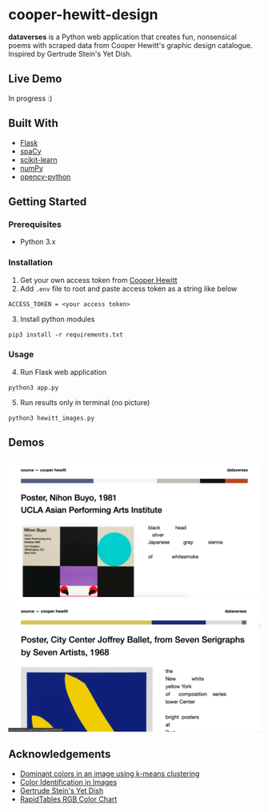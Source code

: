 # cooper-hewitt-design
**dataverses** is a Python web application that creates fun, nonsensical poems with scraped data from Cooper Hewitt's graphic design catalogue.
Inspired by Gertrude Stein's Yet Dish.

## Live Demo
In progress :)

## Built With
* [Flask](https://flask-doc.readthedocs.io/en/latest/)
* [spaCy](https://spacy.io/)
* [scikit-learn](https://scikit-learn.org/stable/)
* [numPy](https://numpy.org/)
* [opencv-python](https://pypi.org/project/opencv-python/)

## Getting Started
### Prerequisites
* Python 3.x
### Installation
1. Get your own access token from [Cooper Hewitt](https://www.cooperhewitt.org/)
2. Add `.env` file to root and paste access token as a string like below<br />
``` 
ACCESS_TOKEN = <your access token>
```
3. Install python modules<br />
```
pip3 install -r requirements.txt
```
### Usage
4. Run Flask web application<br />
```
python3 app.py
```
5. Run results only in terminal (no picture)<br />
```
python3 hewitt_images.py
```

## Demos
![example1](./examples/example.png)
![example2](./examples/example2.png)

## Acknowledgements 
* [Dominant colors in an image using k-means clustering](https://buzzrobot.com/dominant-colors-in-an-image-using-k-means-clustering-3c7af4622036)
* [Color Identification in Images](https://towardsdatascience.com/color-identification-in-images-machine-learning-application-b26e770c4c71)
* [Gertrude Stein's Yet Dish](https://www.poetryfoundation.org/poems/47838/yet-dish)
* [RapidTables RGB Color Chart](https://www.rapidtables.com/web/color/RGB_Color.html)